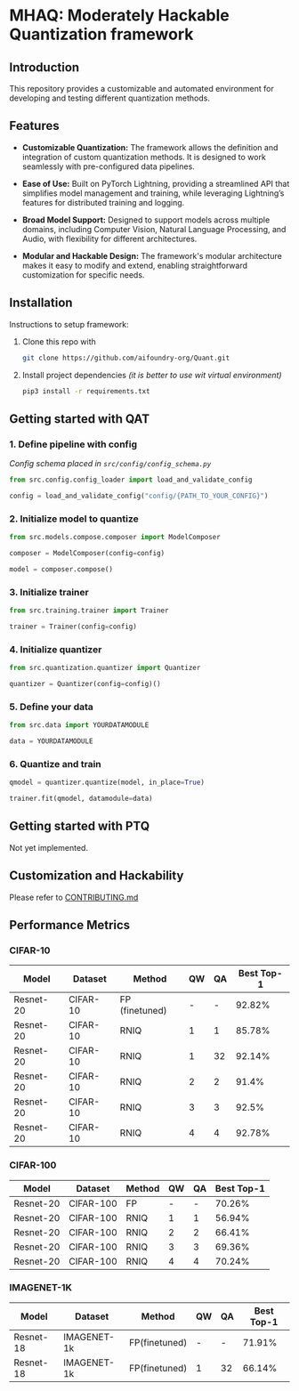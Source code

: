 # MHAQ: Moderately Hackable Quantization framework

## Introduction

This repository provides a customizable and automated environment for developing and testing different quantization methods.

## Features

- **Customizable Quantization:** The framework allows the definition and integration of custom quantization methods. It is designed to work seamlessly with pre-configured data pipelines.

- **Ease of Use:** Built on PyTorch Lightning, providing a streamlined API that simplifies model management and training, while leveraging Lightning’s features for distributed training and logging.

- **Broad Model Support:** Designed to support models across multiple domains, including Computer Vision, Natural Language Processing, and Audio, with flexibility for different architectures.

- **Modular and Hackable Design:** The framework's modular architecture makes it easy to modify and extend, enabling straightforward customization for specific needs.

## Installation

Instructions to setup framework:

1. Clone this repo with

     ```bash
    git clone https://github.com/aifoundry-org/Quant.git
    ```

2. Install project dependencies *(it is better to use wit virtual environment)*

    ```bash
    pip3 install -r requirements.txt
    ```

## Getting started with QAT

### 1. Define pipeline with config

*Config schema placed in `src/config/config_schema.py`*

```python
from src.config.config_loader import load_and_validate_config

config = load_and_validate_config("config/{PATH_TO_YOUR_CONFIG}")

```

### 2. Initialize model to quantize

```python
from src.models.compose.composer import ModelComposer

composer = ModelComposer(config=config)

model = composer.compose()
```

### 3. Initialize trainer

```python
from src.training.trainer import Trainer

trainer = Trainer(config=config)
```

### 4. Initialize quantizer

```python
from src.quantization.quantizer import Quantizer

quantizer = Quantizer(config=config)()
```

### 5. Define your data

```python
from src.data import YOURDATAMODULE

data = YOURDATAMODULE
```

### 6. Quantize and train

```python
qmodel = quantizer.quantize(model, in_place=True)

trainer.fit(qmodel, datamodule=data)
```

## Getting started with PTQ

Not yet implemented.

## Customization and Hackability

Please refer to [CONTRIBUTING.md](CONTRIBUTING.md)

## Performance Metrics

### CIFAR-10
| Model     | Dataset  | Method | QW | QA | Best Top-1 |
|-----------|----------|--------|----|----|------------|
| Resnet-20 | CIFAR-10 | FP (finetuned)     | -  | -  | 92.82%      |
| Resnet-20 | CIFAR-10 | RNIQ   | 1  | 1  | 85.78%      |
| Resnet-20 | CIFAR-10 | RNIQ   | 1  | 32 | 92.14%      |   
| Resnet-20 | CIFAR-10 | RNIQ   | 2  | 2  | 91.4%      |
| Resnet-20 | CIFAR-10 | RNIQ   | 3  | 3  | 92.5%      |
| Resnet-20 | CIFAR-10 | RNIQ   | 4  | 4  | 92.78%      |

### CIFAR-100
| Model     | Dataset   | Method | QW | QA | Best Top-1  |
|-----------|-----------|--------|----|----|-------------|
| Resnet-20 | CIFAR-100 | FP     | -  | -  | 70.26%      |
| Resnet-20 | CIFAR-100 | RNIQ   | 1  | 1  | 56.94%      |
| Resnet-20 | CIFAR-100 | RNIQ   | 2  | 2  | 66.41%      |
| Resnet-20 | CIFAR-100 | RNIQ   | 3  | 3  | 69.36%      |
| Resnet-20 | CIFAR-100 | RNIQ   | 4  | 4  | 70.24%      |

### IMAGENET-1K
| Model     | Dataset     | Method | QW | QA | Best Top-1  |
|-----------|-------------|--------|----|----|-------------|
| Resnet-18 | IMAGENET-1k | FP(finetuned)     | -  | -  | 71.91%      |
| Resnet-18 | IMAGENET-1k | FP(finetuned)     | 1  | 32  | 66.14%      |
